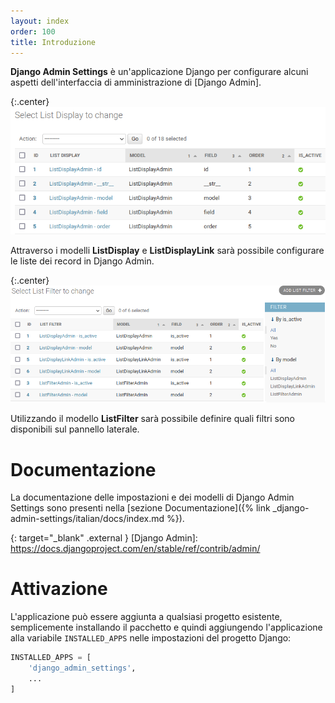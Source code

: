 ```yaml
---
layout: index
order: 100
title: Introduzione
---
```

**Django Admin Settings** è un'applicazione Django per configurare alcuni aspetti
dell'interfaccia di amministrazione di [Django Admin].

{:.center}
![Elenco delle colonne](/resources/django-admin-settings/archive/latest/italian/listdisplay.png)

Attraverso i modelli **ListDisplay** e **ListDisplayLink** sarà possibile
configurare le liste dei record in Django Admin.

{:.center}
![Elenco dei filtri](/resources/django-admin-settings/archive/latest/italian/listfilter.png)

Utilizzando il modello **ListFilter** sarà possibile definire quali filtri
sono disponibili sul pannello laterale.

# Documentazione

La documentazione delle impostazioni e dei modelli di Django Admin Settings sono
presenti nella [sezione Documentazione]({% link _django-admin-settings/italian/docs/index.md %}).

{: target="_blank" .external }
[Django Admin]: https://docs.djangoproject.com/en/stable/ref/contrib/admin/

# Attivazione

L'applicazione può essere aggiunta a qualsiasi progetto esistente, semplicemente
installando il pacchetto e quindi aggiungendo l'applicazione alla variabile
`INSTALLED_APPS` nelle impostazioni del progetto Django:

```python
INSTALLED_APPS = [
    'django_admin_settings',
    ...
]
```
